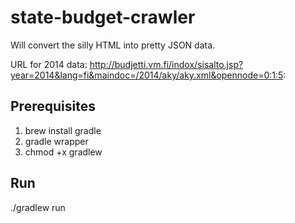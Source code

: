 state-budget-crawler
====================

Will convert the silly HTML into pretty JSON data.

URL for 2014 data: http://budjetti.vm.fi/indox/sisalto.jsp?year=2014&lang=fi&maindoc=/2014/aky/aky.xml&opennode=0:1:5:

## Prerequisites

1. brew install gradle
2. gradle wrapper
3. chmod +x gradlew

## Run

./gradlew run

